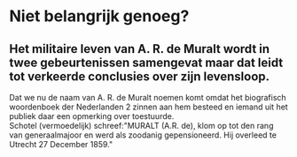 # Niet belangrijk genoeg?

## Het militaire leven van A. R. de Muralt wordt in twee gebeurtenissen samengevat maar dat leidt tot verkeerde conclusies over zijn levensloop.

Dat we nu de naam van A. R. de Muralt noemen komt omdat het biografisch woordenboek der Nederlanden 2 zinnen aan hem besteed en iemand uit het publiek daar een opmerking over toestuurde.  
Schotel (vermoedelijk) schreef:"MURALT (A.R. de), klom op tot den rang van generaalmajoor en werd als zoodanig gepensioneerd. Hij overleed te Utrecht 27 December 1859."  
